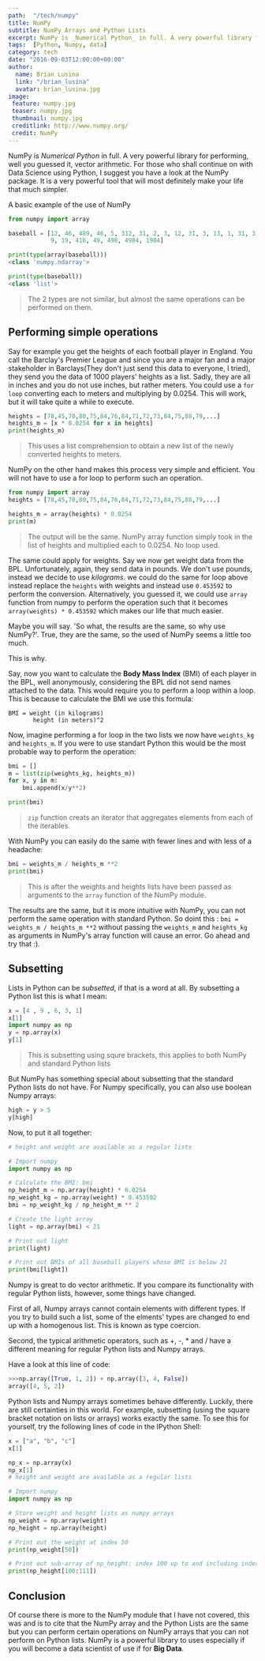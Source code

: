 ```yaml
---
path:  "/tech/numpy"
title: NumPy
subtitle: NumPy Arrays and Python Lists
excerpt: NumPy is _Numerical Python_ in full. A very powerful library for performing, well you guessed it, vector arithmetic. For those who shall continue on with Data Science using Python, I suggest you have a look at the NumPy package. It is a very powerful tool that will most definitely make your life that much simpler.
tags:  [Python, Numpy, data]
category: tech
date: "2016-09-03T12:00:00+00:00"
author:
  name: Brian Lusina
  link: "/brian_lusina"
  avatar: brian_lusina.jpg
image:
 feature: numpy.jpg
 teaser: numpy.jpg
 thumbnail: numpy.jpg
 creditlink: http://www.numpy.org/
 credit: NumPy
---
```


NumPy is _Numerical Python_ in full. A very powerful library for performing, well you guessed it, vector arithmetic. For those who shall continue on with Data Science using Python, I suggest you have a look at the NumPy package. It is a very powerful tool that will most definitely make your life that much simpler.

A basic example of the use of NumPy

```python
from numpy import array

baseball = [12, 46, 489, 46, 5, 312, 31, 2, 3, 12, 31, 3, 13, 1, 31, 3, 13, 13, 1, 31, 313, 1, 31, 189, 4, 4, 31, 564,
            9, 19, 416, 49, 498, 4984, 1984]

print(type(array(baseball)))
<class 'numpy.ndarray'>

print(type(baseball))
<class 'list'>
```

> The 2 types are not similar, but almost the same operations can be performed on them.

## Performing simple operations

Say for example you get the heights of each football player in England. You call the Barclay's Premier League and since you are a major fan and a major stakeholder in Barclays(They don't just send this data to everyone, I tried), they send you the data of 1000 players' heights as a list. Sadly, they are all in inches and you do not use inches, but rather meters. You could use a `for loop` converting each to meters and multiplying by 0.0254. This will work, but it will take quite a while to execute.

```python
heights = [78,45,70,80,75,84,76,84,71,72,73,84,75,88,79,...]
heights_m = [x * 0.0254 for x in heights]
print(heights_m)
```

> This uses a list comprehension to obtain a new list of the newly converted heights to meters.

NumPy on the other hand makes this process very simple and efficient. You will not have to use a for loop to perform such an operation.

```python
from numpy import array
heights = [78,45,70,80,75,84,76,84,71,72,73,84,75,88,79,...]

heights_m = array(heights) * 0.0254
print(m)
```

> The output will be the same. NumPy array function simply took in the list of heights and multiplied each to 0.0254. No loop used.

The same could apply for weights. Say we now get weight data from the BPL. Unfortunately, again, they send data in pounds. We don't use pounds, instead we decide to use _kilograms_. we could do the same for loop above instead replace the `heights` with weights and instead use `0.453592` to perform the conversion. Alternatively, you guessed it, we could use `array` function from numpy to perform the operation such that it becomes `array(weights) * 0.453592` which makes our life that much easier.

Maybe you will say. 'So what, the results are the same, so why use NumPy?'. True, they are the same, so the used of NumPy seems a little too much.

This is why.

Say, now you want to calculate the **Body Mass Index** (BMI) of each player in the BPL, well anonymously, considering the BPL did not send names attached to the data. This would require you to perform a loop within a loop. This is because to calculate the BMI we use this formula:

```plain
BMI = weight (in kilograms)
  	   height (in meters)^2
```

Now, imagine performing a for loop in the two lists we now have `weights_kg` and `heights_m`. If you were to use standart Python this would be the most probable way to perform the operation:

```python
bmi = []
m = list(zip(weights_kg, heights_m))
for x, y in m:
	bmi.append(x/y**2)

print(bmi)
```

> `zip` function creats an iterator that aggregates elements from each of the iterables.

With NumPy you can easily do the same with fewer lines and with less of a headache:

```python
bmi = weights_m / heights_m **2
print(bmi)
```

> This is after the weights and heights lists have been passed as arguments to the `array` function of the NumPy module.

The results are the same, but it is more intuitive with NumPy, you can not perform the same operation with standard Python. So doint this : `bmi = weights_m / heights_m **2` without passing the `weights_m` and `heights_kg` as arguments in NumPy's array function will cause an error. Go ahead and try that :).

## Subsetting

Lists in Python can be _subsetted_, if that is a word at all. By subsetting a Python list this is what I mean:

```python
x = [4 , 9 , 6, 3, 1]
x[1]
import numpy as np
y = np.array(x)
y[1]
```

> This is subsetting using squre brackets, this applies to both NumPy and standard Python lists

But NumPy has something special about subsetting that the standard Python lists do not have.
For Numpy specifically, you can also use boolean Numpy arrays:

```python
high = y > 5
y[high]
```

Now, to put it all together:

```python
# height and weight are available as a regular lists

# Import numpy
import numpy as np

# Calculate the BMI: bmi
np_height_m = np.array(height) * 0.0254
np_weight_kg = np.array(weight) * 0.453592
bmi = np_weight_kg / np_height_m ** 2

# Create the light array
light = np.array(bmi) < 21

# Print out light
print(light)

# Print out BMIs of all baseball players whose BMI is below 21
print(bmi[light])
```

Numpy is great to do vector arithmetic. If you compare its functionality with regular Python lists, however, some things have changed.

First of all, Numpy arrays cannot contain elements with different types. If you try to build such a list, some of the elments' types are changed to end up with a homogenous list. This is known as type coercion.

Second, the typical arithmetic operators, such as +, -, \* and / have a different meaning for regular Python lists and Numpy arrays.

Have a look at this line of code:

```python
>>>np.array([True, 1, 2]) + np.array([3, 4, False])
array([4, 5, 2])
```

Python lists and Numpy arrays sometimes behave differently. Luckily, there are still certainties in this world. For example, subsetting (using the square bracket notation on lists or arrays) works exactly the same. To see this for yourself, try the following lines of code in the IPython Shell:

```python
x = ["a", "b", "c"]
x[1]

np_x = np.array(x)
np_x[1]
# height and weight are available as a regular lists

# Import numpy
import numpy as np

# Store weight and height lists as numpy arrays
np_weight = np.array(weight)
np_height = np.array(height)

# Print out the weight at index 50
print(np_weight[50])

# Print out sub-array of np_height: index 100 up to and including index 11077
print(np_height[100:111])
```

## Conclusion

Of course there is more to the NumPy module that I have not covered, this was and is to cite that the NumPy array and the Python Lists are the same but you can perform certain operations on NumPy arrays that you can not perform on Python lists. NumPy is a powerful library to uses especially if you will become a data scientist of use if for **Big Data**.
